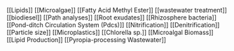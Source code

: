 [[Lipids]]
[[Microalgae]]
[[Fatty Acid Methyl Ester]]
[[wastewater treatment]]
[[biodiesel]]
[[Path analyses]]
[[Root exudates]]
[[Rhizosphere bacteria]]
[[Pond-ditch Circulation System (Pdcs)]]
[[Nitrification]]
[[Denitrification]]
[[Particle size]]
[[Microplastics]]
[[Chlorella sp.]]
[[Microalgal Biomass]]
[[Lipid Production]]
[[Pyropia-processing Wastewater]]
